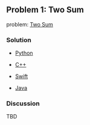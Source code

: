 ## Problem 1: Two Sum

problem: [Two Sum](https://leetcode.com/problems/two-sum/)

### Solution

- [Python](../python/problem1.py)

- [C++](../cpp/problem1.cpp)

- [Swift](../swift/problem1.swift)

- [Java](../java/problem1.java)

### Discussion

TBD

